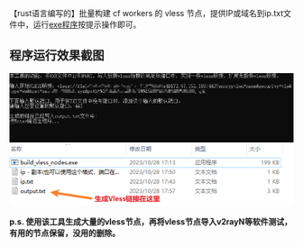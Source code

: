 【rust语言编写的】批量构建 cf workers 的 vless 节点，提供IP或域名到ip.txt文件中，运行[exe程序](https://github.com/juerson/build_vless_nodes_rust/releases)按提示操作即可。

## 程序运行效果截图

<img src="images\003程序截图.png" />

<img src="images\003链接存放到文件中.png" />

**p.s. 使用该工具生成大量的vless节点，再将vless节点导入v2rayN等软件测试，有用的节点保留，没用的删除。**

